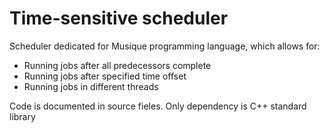 # Time-sensitive scheduler

Scheduler dedicated for Musique programming language, which allows for:

- Running jobs after all predecessors complete
- Running jobs after specified time offset
- Running jobs in different threads

Code is documented in source fieles. Only dependency is C++ standard library

